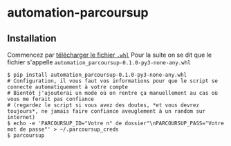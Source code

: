 # automation-parcoursup

## Installation

Commencez par [télécharger le fichier `.whl`](https://github.com/ewen-lbh/automation-parcoursup/releases/download/v0.1.0/automation_parcoursup-0.1.0-py3-none-any.whl)
Pour la suite on se dit que le fichier s'appelle `automation_parcoursup-0.1.0-py3-none-any.whl`

```sh-session
$ pip install automation_parcoursup-0.1.0-py3-none-any.whl
# Configuration, il vous faut vos informations pour que le script se connecte automatiquement à votre compte
# Bientôt j'ajouterai un mode où on rentre ça manuellement au cas où vous me ferait pas confiance 
# (regardez le script si vous avez des doutes, *et vous devrez toujours*, ne jamais faire confiance aveuglement à un random sur internet)
$ echo -e 'PARCOURSUP_ID="Votre n° de dossier"\nPARCOURSUP_PASS="Votre mot de passe"' > ~/.parcoursup_creds
$ parcoursup
```


